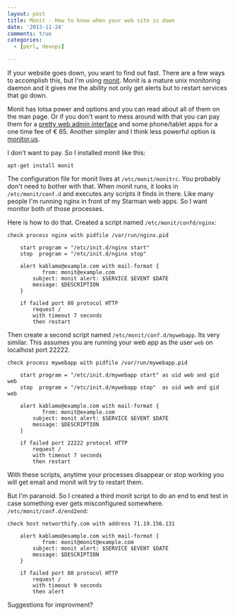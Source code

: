 ```yaml
---
layout: post
title: Monit - How to know when your web site is down
date: '2013-11-24'
comments: true
categories:
  - [perl, devops]

---
```


If your website goes down, you want to find out fast.  There are a few ways to
accomplish this, but I'm using [monit](http://mmonit.com/monit).  Monit is a
mature unix monitoring daemon and it gives me the ability not only get alerts
but to restart services that go down. 

Monit has lotsa power and options and you can read about all of them on
the man page.  Or if you don't want to mess around with that you can pay them
for a [pretty web admin interface](https://mmonit.com/screenshots/) and some
phone/tablet apps for a one time fee of € 65.  Another simpler and I think less
powerful option is [monitor.us](http://monitis.com/?affiliate=1303230640).

I don't want to pay.  So I installed monit like this:

    apt-get install monit

The configuration file for monit lives at `/etc/monit/monitrc`.  You probably
don't need to bother with that.  When monit runs, it looks in
`/etc/monit/conf.d` and executes any scripts it finds in there.  Like many
people I'm running nginx in front of my Starman web apps.  So I want monitor
both of those processes.

Here is how to do that.  Created a script named `/etc/monit/confd/nginx`:

    check process nginx with pidfile /var/run/nginx.pid

        start program = "/etc/init.d/nginx start"
        stop  program = "/etc/init.d/nginx stop"

        alert kablamo@example.com with mail-format {
               from: monit@example.com
            subject: monit alert: $SERVICE $EVENT $DATE
            message: $DESCRIPTION
        }

        if failed port 80 protocol HTTP
            request /
            with timeout 7 seconds
            then restart

Then create a second script named `/etc/monit/conf.d/mywebapp`.  Its very
similar.  This assumes you are running your web app as the user `web` on
localhost port 22222.

    check process mywebapp with pidfile /var/run/mywebapp.pid

        start program = "/etc/init.d/mywebapp start" as uid web and gid web
        stop  program = "/etc/init.d/mywebapp stop"  as uid web and gid web

        alert kablamo@example.com with mail-format {
               from: monit@example.com
            subject: monit alert: $SERVICE $EVENT $DATE
            message: $DESCRIPTION
        }

        if failed port 22222 protocol HTTP
            request /
            with timeout 7 seconds
            then restart

With these scripts, anytime your processes disappear or stop working you will
get email and monit will try to restart them. 

But I'm paranoid.  So I created a third monit script to do an end to end test in case
something ever gets misconfigured somewhere. `/etc/monit/conf.d/end2end`:

    check host networthify.com with address 71.19.156.131
            
        alert kablamo@example.com with mail-format {
               from: monit@monit@example.com
            subject: monit alert: $SERVICE $EVENT $DATE
            message: $DESCRIPTION
        }

        if failed port 80 protocol HTTP
            request /
            with timeout 9 seconds
            then alert


Suggestions for improvment?


